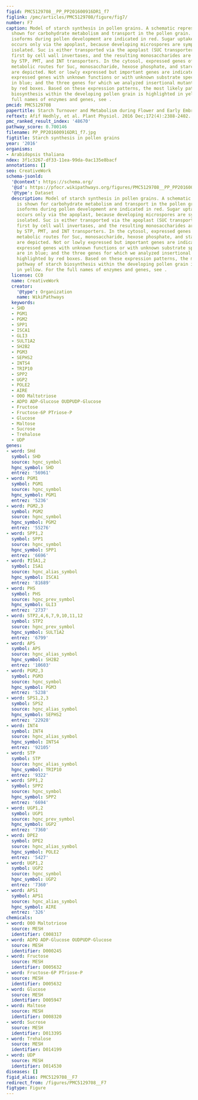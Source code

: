 ```yaml
---
figid: PMC5129708__PP_PP201600916DR1_f7
figlink: /pmc/articles/PMC5129708/figure/fig7/
number: F7
caption: Model of starch synthesis in pollen grains. A schematic representation is
  shown for carbohydrate metabolism and transport in the pollen grain. All expressed
  isoforms during pollen development are indicated in red. Sugar uptake by the pollen
  occurs only via the apoplast, because developing microspores are symplastically
  isolated. Suc is either transported via the apoplast (SUC transporters) or metabolized
  first by cell wall invertases, and the resulting monosaccharides are transported
  by STP, PMT, and INT transporters. In the cytosol, expressed genes of the different
  metabolic routes for Suc, monosaccharide, hexose phosphate, and starch metabolism
  are depicted. Not or lowly expressed but important genes are indicated in green;
  expressed genes with unknown functions or with unknown substrate specificities are
  in blue; and the three genes for which we analyzed insertional mutants are highlighted
  by red boxes. Based on these expression patterns, the most likely pathway of starch
  biosynthesis within the developing pollen grain is highlighted in yellow. For the
  full names of enzymes and genes, see .
pmcid: PMC5129708
papertitle: Starch Turnover and Metabolism during Flower and Early Embryo Development.
reftext: Afif Hedhly, et al. Plant Physiol. 2016 Dec;172(4):2388-2402.
pmc_ranked_result_index: '48670'
pathway_score: 0.700146
filename: PP_PP201600916DR1_f7.jpg
figtitle: Starch synthesis in pollen grains
year: '2016'
organisms:
- Arabidopsis thaliana
ndex: 3f1c3267-df33-11ea-99da-0ac135e8bacf
annotations: []
seo: CreativeWork
schema-jsonld:
  '@context': https://schema.org/
  '@id': https://pfocr.wikipathways.org/figures/PMC5129708__PP_PP201600916DR1_f7.html
  '@type': Dataset
  description: Model of starch synthesis in pollen grains. A schematic representation
    is shown for carbohydrate metabolism and transport in the pollen grain. All expressed
    isoforms during pollen development are indicated in red. Sugar uptake by the pollen
    occurs only via the apoplast, because developing microspores are symplastically
    isolated. Suc is either transported via the apoplast (SUC transporters) or metabolized
    first by cell wall invertases, and the resulting monosaccharides are transported
    by STP, PMT, and INT transporters. In the cytosol, expressed genes of the different
    metabolic routes for Suc, monosaccharide, hexose phosphate, and starch metabolism
    are depicted. Not or lowly expressed but important genes are indicated in green;
    expressed genes with unknown functions or with unknown substrate specificities
    are in blue; and the three genes for which we analyzed insertional mutants are
    highlighted by red boxes. Based on these expression patterns, the most likely
    pathway of starch biosynthesis within the developing pollen grain is highlighted
    in yellow. For the full names of enzymes and genes, see .
  license: CC0
  name: CreativeWork
  creator:
    '@type': Organization
    name: WikiPathways
  keywords:
  - SHD
  - PGM1
  - PGM2
  - SPP1
  - ISCA1
  - GLI3
  - SULT1A2
  - SH2B2
  - PGM3
  - SEPHS2
  - INTS4
  - TRIP10
  - SPP2
  - UGP2
  - POLE2
  - AIRE
  - O0O Maltotriose
  - ADPO ADP-Glucose OUDPUDP-Glucose
  - Fructose
  - Fructose-6P PTriose-P
  - Glucose
  - Maltose
  - Sucrose
  - Trehalose
  - UDP
genes:
- word: SHd
  symbol: SHD
  source: hgnc_symbol
  hgnc_symbol: SHD
  entrez: '56961'
- word: PGM1
  symbol: PGM1
  source: hgnc_symbol
  hgnc_symbol: PGM1
  entrez: '5236'
- word: PGM2,3
  symbol: PGM2
  source: hgnc_symbol
  hgnc_symbol: PGM2
  entrez: '55276'
- word: SPP1,2
  symbol: SPP1
  source: hgnc_symbol
  hgnc_symbol: SPP1
  entrez: '6696'
- word: ?IŠA1,2
  symbol: ISA1
  source: hgnc_alias_symbol
  hgnc_symbol: ISCA1
  entrez: '81689'
- word: PHS
  symbol: PHS
  source: hgnc_prev_symbol
  hgnc_symbol: GLI3
  entrez: '2737'
- word: STP2,4,6,7,9,10,11,12
  symbol: STP2
  source: hgnc_prev_symbol
  hgnc_symbol: SULT1A2
  entrez: '6799'
- word: APS
  symbol: APS
  source: hgnc_alias_symbol
  hgnc_symbol: SH2B2
  entrez: '10603'
- word: PGM2,3
  symbol: PGM3
  source: hgnc_symbol
  hgnc_symbol: PGM3
  entrez: '5238'
- word: SPS1,2,3
  symbol: SPS2
  source: hgnc_alias_symbol
  hgnc_symbol: SEPHS2
  entrez: '22928'
- word: INT4
  symbol: INT4
  source: hgnc_alias_symbol
  hgnc_symbol: INTS4
  entrez: '92105'
- word: STP
  symbol: STP
  source: hgnc_alias_symbol
  hgnc_symbol: TRIP10
  entrez: '9322'
- word: SPP1,2
  symbol: SPP2
  source: hgnc_symbol
  hgnc_symbol: SPP2
  entrez: '6694'
- word: UGP1,2
  symbol: UGP1
  source: hgnc_prev_symbol
  hgnc_symbol: UGP2
  entrez: '7360'
- word: DPE2
  symbol: DPE2
  source: hgnc_alias_symbol
  hgnc_symbol: POLE2
  entrez: '5427'
- word: UGP1,2
  symbol: UGP2
  source: hgnc_symbol
  hgnc_symbol: UGP2
  entrez: '7360'
- word: APS1
  symbol: APS1
  source: hgnc_alias_symbol
  hgnc_symbol: AIRE
  entrez: '326'
chemicals:
- word: O0O Maltotriose
  source: MESH
  identifier: C008317
- word: ADPO ADP-Glucose OUDPUDP-Glucose
  source: MESH
  identifier: D000245
- word: Fructose
  source: MESH
  identifier: D005632
- word: Fructose-6P PTriose-P
  source: MESH
  identifier: D005632
- word: Glucose
  source: MESH
  identifier: D005947
- word: Maltose
  source: MESH
  identifier: D008320
- word: Sucrose
  source: MESH
  identifier: D013395
- word: Trehalose
  source: MESH
  identifier: D014199
- word: UDP
  source: MESH
  identifier: D014530
diseases: []
figid_alias: PMC5129708__F7
redirect_from: /figures/PMC5129708__F7
figtype: Figure
---
```

